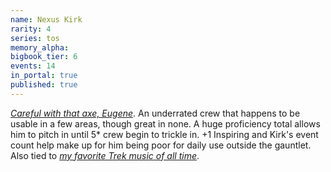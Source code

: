 ```yaml
---
name: Nexus Kirk
rarity: 4
series: tos
memory_alpha:
bigbook_tier: 6
events: 14
in_portal: true
published: true
---
```


[_Careful with that axe, Eugene_](https://www.youtube.com/watch?v=tMpGdG27K9o). An underrated crew that happens to be usable in a few areas, though great in none. A huge proficiency total allows him to pitch in until 5* crew begin to trickle in. +1 Inspiring and Kirk's event count help make up for him being poor for daily use outside the gauntlet. Also tied to [_my favorite Trek music of all time_](https://www.youtube.com/watch?v=BXfudZK1DEQ).
